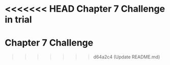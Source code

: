 <<<<<<< HEAD
Chapter 7 Challenge in trial
=======
# Chapter 7 Challenge
>>>>>>> d64a2c4 (Update README.md)
